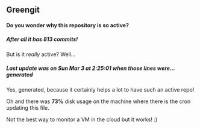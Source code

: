 ## Greengit

#### Do you wonder why this repository is so active?

##### After all it has 813 commits!

But is it *really* active? Well...

##### Last update was on Sun Mar 3 at 2:25:01 when those lines were... generated

Yes, generated, because it certainly helps a lot to have such an active repo!

Oh and there was **73%** disk usage on the machine
where there is the cron updating this file.

Not the best way to monitor a VM in the cloud but it works! :)
